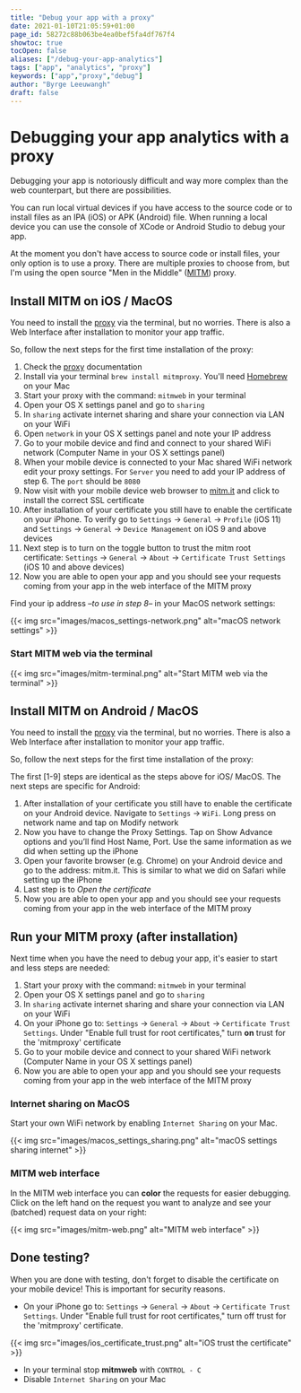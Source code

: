 ```yaml
---
title: "Debug your app with a proxy"
date: 2021-01-10T21:05:59+01:00
page_id: 58272c88b063be4ea0bef5fa4df767f4
showtoc: true
tocOpen: false
aliases: ["/debug-your-app-analytics"]
tags: ["app", "analytics", "proxy"]
keywords: ["app","proxy","debug"]
author: "Byrge Leeuwangh"
draft: false
---
```


# Debugging your app analytics with a proxy

Debugging your app is notoriously difficult and way more complex than the web counterpart, but there are possibilities. 

You can run local virtual devices if you have access to the source code or to install files as an IPA (iOS) or APK (Android) file. When running a local device you can use the console of XCode or Android Studio to debug your app.

At the moment you don't have access to source code or install files, your only option is to use a proxy. There are multiple proxies to choose from, but I'm using the open source "Men in the Middle" ([MITM](https://mitmproxy.org/)) proxy.

## Install MITM on iOS / MacOS
You need to install the [proxy](https://mitmproxy.org/) via the terminal, but no worries. There is also a Web Interface after installation to monitor your app traffic.

So, follow the next steps for the first time installation of the proxy:

1. Check the [proxy](https://mitmproxy.org/) documentation
2. Install via your terminal `brew install mitmproxy`. You'll need [Homebrew](https://brew.sh/) on your Mac
3. Start your proxy with the command: `mitmweb` in your terminal
4. Open your OS X settings panel and go to `sharing`
5. In `sharing` activate internet sharing and share your connection via LAN on your WiFi
6. Open `network` in your OS X settings panel and note your IP address
7. Go to your mobile device and find and connect to your shared WiFi network (Computer Name in your OS X settings panel)
8. When your mobile device is connected to your Mac shared WiFi network edit your proxy settings. For `Server` you need to add your IP address of step 6. The `port` should be `8080`
9. Now visit with your mobile device web browser to [mitm.it](https://mitm.it) and click to install the correct SSL certificate
10. After installation of your certificate you still have to enable the certificate on your iPhone. To verify go to `Settings` → `General` → `Profile` (iOS 11) and `Settings` → `General` → `Device Management` on iOS 9 and above devices
11. Next step is to turn on the toggle button to trust the mitm root certificate: `Settings` → `General` → `About` → `Certificate Trust Settings` (iOS 10 and above devices) 
12. Now you are able to open your app and you should see your requests coming from your app in the web interface of the MITM proxy

  
Find your ip address –_to use in step 8_– in your MacOS network settings:  

{{< img src="images/macos_settings-network.png" alt="macOS network settings" >}}


### Start MITM web via the terminal  

{{< img src="images/mitm-terminal.png" alt="Start MITM web via the terminal" >}}

## Install MITM on Android / MacOS
You need to install the [proxy](https://mitmproxy.org/) via the terminal, but no worries. There is also a Web Interface after installation to monitor your app traffic.

So, follow the next steps for the first time installation of the proxy:

The first [1-9] steps are identical as the steps above for iOS/ MacOS. The next steps are specific for Android:

1. After installation of your certificate you still have to enable the certificate on your Android device. Navigate to `Settings` → `WiFi`. Long press on network name and tap on Modify network
1. Now you have to change the Proxy Settings. Tap on Show Advance options and you’ll find Host Name, Port. Use the same information as we did when setting up the iPhone
1. Open your favorite browser (e.g. Chrome) on your Android device and go to the address:  mitm.it. This is similar to what we did on Safari while setting up the iPhone
1. Last step is to _Open the certificate_
1. Now you are able to open your app and you should see your requests coming from your app in the web interface of the MITM proxy

## Run your MITM proxy (after installation)
Next time when you have the need to debug your app, it's easier to start and less steps are needed:

1. Start your proxy with the command: `mitmweb` in your terminal
1. Open your OS X settings panel and go to `sharing`
1. In `sharing` activate internet sharing and share your connection via LAN on your WiFi
1. On your iPhone go to: `Settings` →  `General` →  `About` → `Certificate Trust Settings`. Under "Enable full trust for root certificates," turn __on__ trust for the 'mitmproxy' certificate
1. Go to your mobile device and connect to your shared WiFi network (Computer Name in your OS X settings panel)
1. Now you are able to open your app and you should see your requests coming from your app in the web interface of the MITM proxy

### Internet sharing on MacOS
Start your own WiFi network by enabling `Internet Sharing` on your Mac.  

{{< img src="images/macos_settings_sharing.png" alt="macOS settings sharing internet" >}}

### MITM web interface
In the MITM web interface you can **color** the requests for easier debugging. Click on the left hand on the request you want to analyze and see your (batched) request data on your right:

{{< img src="images/mitm-web.png" alt="MITM web interface" >}}

## Done testing?
When you are done with testing, don't forget to disable the certificate on your mobile device! This is important for security reasons.

* On your iPhone go to: `Settings` →  `General` →  `About` → `Certificate Trust Settings`. Under "Enable full trust for root certificates," turn off trust for the 'mitmproxy' certificate.  

{{< img src="images/ios_certificate_trust.png" alt="iOS trust the certificate" >}}

* In your terminal stop **mitmweb** with `CONTROL - C`
* Disable `Internet Sharing` on your Mac